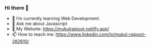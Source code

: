 ### Hi there 👋

- 🌱 I’m currently learning Web Development.
- 💬 Ask me about Javascript
- 🐒 My Website: https://mukulrajpoot.netlify.app/
- 📫 How to reach me: https://www.linkedin.com/in/mukul-rajpoot-262610/
